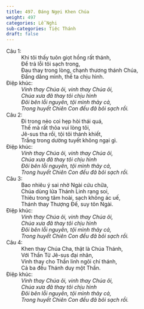 ```yaml
---
title: 497. Đáng Ngợi Khen Chúa
weight: 497
categories: Lễ Nghi
sub-categories: Tiệc Thánh
draft: false
---
```

<dl><dt>Câu 1:</dt><dd data-verse="1">Khi tôi thấy tuôn giọt hồng rất thánh, <br/>Để trả lỗi tôi sạch trong, <br/>Đau thay trong lòng, chạnh thương thánh Chúa, <br/>Đấng dâng mình, thế ta chịu hình. </dd><dt>Điệp khúc:</dt><dd data-chorus="1"><em>Vinh thay Chúa ôi, vinh thay Chúa ôi, <br/>Chúa xưa đã thay tôi chịu hình <br/>Đôi bên lỗi nguyên, tội mình thảy cả, <br/>Trong huyết Chiên Con đều đã bôi sạch rồi. </em></dd><dt>Câu 2:</dt><dd data-verse="2">Đi trong nẻo coi hẹp hòi thái quá, <br/>Thế mà rất thỏa vui lòng tôi, <br/>Jê-sus tha rồi, tội tôi thánh khiết, <br/>Trắng trong dường tuyết không ngại gì. </dd><dt>Điệp khúc:</dt><dd data-chorus="1"><em>Vinh thay Chúa ôi, vinh thay Chúa ôi, <br/>Chúa xưa đã thay tôi chịu hình <br/>Đôi bên lỗi nguyên, tội mình thảy cả, <br/>Trong huyết Chiên Con đều đã bôi sạch rồi. </em></dd><dt>Câu 3:</dt><dd data-verse="3">Bao nhiêu ý sai nhờ Ngài cứu chữa, <br/>Chúa dùng lửa Thánh Linh rạng soi, <br/>Thiêu trong tâm hoài, sạch không ác uế, <br/>Thánh thay Thượng Đế, suy tôn Ngài. </dd><dt>Điệp khúc:</dt><dd data-chorus="1"><em>Vinh thay Chúa ôi, vinh thay Chúa ôi, <br/>Chúa xưa đã thay tôi chịu hình <br/>Đôi bên lỗi nguyên, tội mình thảy cả, <br/>Trong huyết Chiên Con đều đã bôi sạch rồi. </em></dd><dt>Câu 4:</dt><dd data-verse="4"> Khen thay Chúa Cha, thật là Chúa Thánh, <br/>Với Thần Tử Jê-sus đại nhân, <br/>Vinh thay cho Thần linh ngôi chí thánh, <br/>Cả ba đều Thánh duy một Thần. </dd><dt>Điệp khúc:</dt><dd data-chorus="1"><em>Vinh thay Chúa ôi, vinh thay Chúa ôi, <br/>Chúa xưa đã thay tôi chịu hình <br/>Đôi bên lỗi nguyên, tội mình thảy cả, <br/>Trong huyết Chiên Con đều đã bôi sạch rồi. </em></dd></dl>